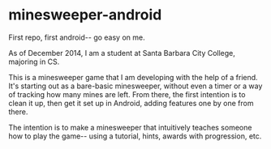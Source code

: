 minesweeper-android
===================

First repo, first android-- go easy on me.

As of December 2014, I am a student at Santa Barbara City College, majoring in CS.

This is a minesweeper game that I am developing with the help of a friend. 
It's starting out as a bare-basic minesweeper, without even a timer or a way of tracking how many mines are left. From there, the first intention is to clean it up, then get it set up in Android, adding features one by one from there.

The intention is to make a minesweeper that intuitively teaches someone how to play the game-- using a tutorial, hints, awards with progression, etc.